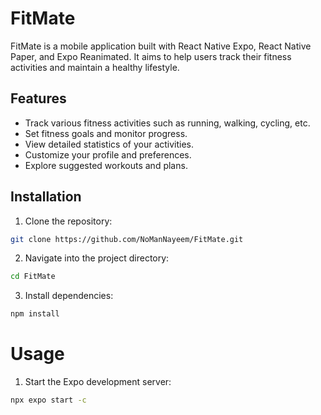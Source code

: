 # FitMate

FitMate is a mobile application built with React Native Expo, React Native Paper, and Expo Reanimated. It aims to help users track their fitness activities and maintain a healthy lifestyle.

## Features

- Track various fitness activities such as running, walking, cycling, etc.
- Set fitness goals and monitor progress.
- View detailed statistics of your activities.
- Customize your profile and preferences.
- Explore suggested workouts and plans.

## Installation

1. Clone the repository:
```bash
git clone https://github.com/NoManNayeem/FitMate.git
```
2. Navigate into the project directory:
```bash
cd FitMate
```
3. Install dependencies:
```bash
npm install
```
# Usage

1. Start the Expo development server:
```bash
npx expo start -c
```